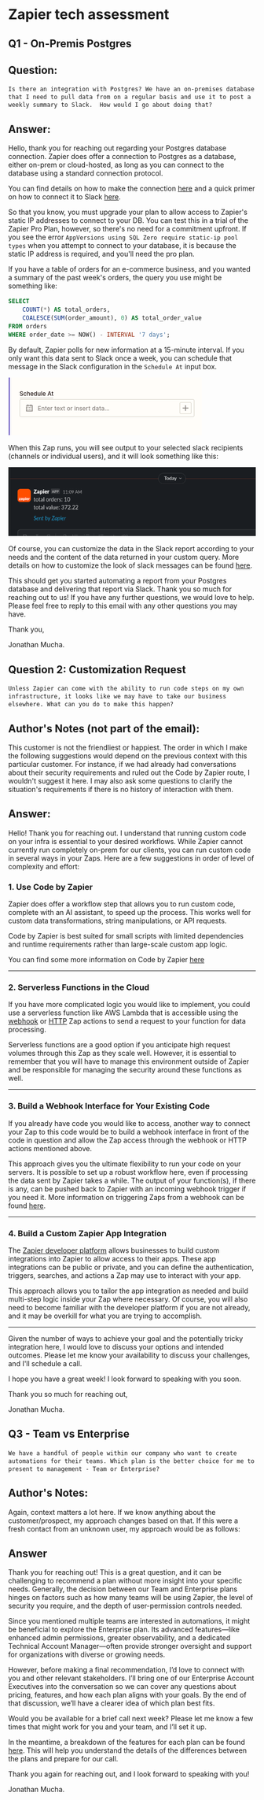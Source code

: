 # Zapier tech assessment

## Q1 - On-Premis Postgres
## Question:
```
Is there an integration with Postgres? We have an on-premises database that I need to pull data from on a regular basis and use it to post a weekly summary to Slack.  How would I go about doing that?
```
## Answer:
Hello, thank you for reaching out regarding your Postgres database connection. Zapier does offer a connection to Postgres as a database, either on-prem or cloud-hosted, as long as you can connect to the database using a standard connection protocol.

You can find details on how to make the connection [here](https://help.zapier.com/hc/en-us/articles/8495937482253-How-to-Get-Started-with-PostgreSQL) and a quick primer on how to connect it to Slack [here](https://zapier.com/apps/postgresql/integrations/slack). 

So that you know, you must upgrade your plan to allow access to Zapier's static IP addresses to connect to your DB. You can test this in a trial of the Zapier Pro Plan, however, so there's no need for a commitment upfront. If you see the error `AppVersions using SQL Zero require static-ip pool types` when you attempt to connect to your database, it is because the static IP address is required, and you'll need the pro plan.

If you have a table of orders for an e-commerce business, and you wanted a summary of the past week's orders, the query you use might be something like:

```SQL
SELECT
    COUNT(*) AS total_orders,
    COALESCE(SUM(order_amount), 0) AS total_order_value
FROM orders
WHERE order_date >= NOW() - INTERVAL '7 days';
```

By default, Zapier polls for new information at a 15-minute interval. If you only want this data sent to Slack once a week, you can schedule that message in the Slack configuration in the `Schedule At` input box.

![schedule_at](https://github.com/jonathanStrange0/zapier_sa_assessment/blob/main/schedule_at.png)

When this Zap runs, you will see output to your selected slack recipients (channels or individual users), and it will look something like this:

![report](https://github.com/jonathanStrange0/zapier_sa_assessment/blob/main/zap_report.png)

Of course, you can customize the data in the Slack report according to your needs and the content of the data returned in your custom query. More details on how to customize the look of slack messages can be found [here](https://help.zapier.com/hc/en-us/articles/8496025607181-Tips-for-formatting-Slack-messages#text-0-0).

This should get you started automating a report from your Postgres database and delivering that report via Slack. Thank you so much for reaching out to us! If you have any further questions, we would love to help. Please feel free to reply to this email with any other questions you may have. 

Thank you,

Jonathan Mucha.

## Question 2:  **Customization Request**
```
Unless Zapier can come with the ability to run code steps on my own infrastructure, it looks like we may have to take our business elsewhere. What can you do to make this happen?
```

## Author's Notes (not part of the email):
This customer is not the friendliest or happiest. The order in which I make the following suggestions would depend on the previous context with this particular customer. For instance, if we had already had conversations about their security requirements and ruled out the Code by Zapier route, I wouldn't suggest it here. I may also ask some questions to clarify the situation's requirements if there is no history of interaction with them.

## Answer:
Hello! Thank you for reaching out. I understand that running custom code on your infra is essential to your desired workflows. While Zapier cannot currently run completely on-prem for our clients, you can run custom code in several ways in your Zaps. Here are a few suggestions in order of level of complexity and effort:

### 1. Use Code by Zapier
Zapier does offer a workflow step that allows you to run custom code, complete with an AI assistant, to speed up the process. This works well for custom data transformations, string manipulations, or API requests. 

Code by Zapier is best suited for small scripts with limited dependencies and runtime requirements rather than large-scale custom app logic.

You can find some more information on Code by Zapier [here](https://zapier.com/blog/code-by-zapier-guide/)

---
### 2. Serverless Functions in the Cloud
If you have more complicated logic you would like to implement, you could use a serverless function like AWS Lambda that is accessible using the [webhook](https://help.zapier.com/hc/en-us/articles/8496083355661-How-to-get-started-with-Webhooks-by-Zapier) or [HTTP](https://help.zapier.com/hc/en-us/articles/12899607716493-Set-up-an-API-Request-action#h_01JD2EG7QP773YVQ8D371878BJ) Zap actions to send a request to your function for data processing. 

Serverless functions are a good option if you anticipate high request volumes through this Zap as they scale well. However, it is essential to remember that you will have to manage this environment outside of Zapier and be responsible for managing the security around these functions as well. 

---
### 3. Build a Webhook Interface for Your Existing Code
If you already have code you would like to access, another way to connect your Zap to this code would be to build a webhook interface in front of the code in question and allow the Zap access through the webhook or HTTP actions mentioned above. 

This approach gives you the ultimate flexibility to run your code on your servers. It is possible to set up a robust workflow here, even if processing the data sent by Zapier takes a while. The output of your function(s), if there is any, can be pushed back to Zapier with an incoming webhook trigger if you need it. More information on triggering Zaps from a webhook can be found [here](https://help.zapier.com/hc/en-us/articles/8496288690317-Trigger-Zaps-from-webhooks). 

---
### 4. Build a Custom Zapier App Integration
The [Zapier developer platform](https://docs.zapier.com/platform/home) allows businesses to build custom integrations into Zapier to allow access to their apps. These app integrations can be public or private, and you can define the authentication, triggers, searches, and actions a Zap may use to interact with your app. 

This approach allows you to tailor the app integration as needed and build multi-step logic inside your Zap where necessary. Of course, you will also need to become familiar with the developer platform if you are not already, and it may be overkill for what you are trying to accomplish.

--- 

Given the number of ways to achieve your goal and the potentially tricky integration here, I would love to discuss your options and intended outcomes. Please let me know your availability to discuss your challenges, and I'll schedule a call.

I hope you have a great week! I look forward to speaking with you soon.

Thank you so much for reaching out,

Jonathan Mucha.

## Q3 - Team vs Enterprise

```
We have a handful of people within our company who want to create automations for their teams. Which plan is the better choice for me to present to management - Team or Enterprise?
```
## Author's Notes:
Again, context matters a lot here. If we know anything about the customer/prospect, my approach changes based on that. If this were a fresh contact from an unknown user, my approach would be as follows:

## Answer
Thank you for reaching out! This is a great question, and it can be challenging to recommend a plan without more insight into your specific needs. Generally, the decision between our Team and Enterprise plans hinges on factors such as how many teams will be using Zapier, the level of security you require, and the depth of user-permission controls needed.

Since you mentioned multiple teams are interested in automations, it might be beneficial to explore the Enterprise plan. Its advanced features—like enhanced admin permissions, greater observability, and a dedicated Technical Account Manager—often provide stronger oversight and support for organizations with diverse or growing needs.

However, before making a final recommendation, I’d love to connect with you and other relevant stakeholders. I’ll bring one of our Enterprise Account Executives into the conversation so we can cover any questions about pricing, features, and how each plan aligns with your goals. By the end of that discussion, we’ll have a clearer idea of which plan best fits.

Would you be available for a brief call next week? Please let me know a few times that might work for you and your team, and I’ll set it up.

In the meantime, a breakdown of the features for each plan can be found [here](https://zapier.com/app/planbuilder/pricing). This will help you understand the details of the differences between the plans and prepare for our call.

Thank you again for reaching out, and I look forward to speaking with you!

Jonathan Mucha.
    

